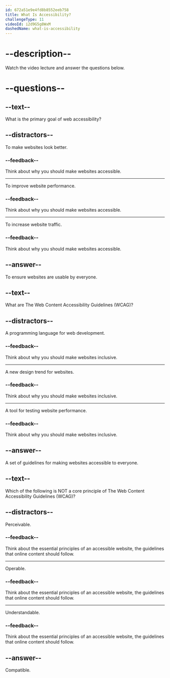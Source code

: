 ```yaml
---
id: 672a51e9e4fd8b8552eeb758
title: What Is Accessibility?
challengeType: 11
videoId: i2d9G5g8WxM
dashedName: what-is-accessibility
---
```


# --description--

Watch the video lecture and answer the questions below.

# --questions--

## --text--

What is the primary goal of web accessibility?

## --distractors--

To make websites look better.

### --feedback--

Think about why you should make websites accessible.

---

To improve website performance.

### --feedback--

Think about why you should make websites accessible.

---

To increase website traffic.

### --feedback--

Think about why you should make websites accessible.

## --answer--

To ensure websites are usable by everyone.

## --text--

What are The Web Content Accessibility Guidelines (WCAG)?

## --distractors--

A programming language for web development.

### --feedback--

Think about why you should make websites inclusive.

---

A new design trend for websites.

### --feedback--

Think about why you should make websites inclusive.

---

A tool for testing website performance.

### --feedback--

Think about why you should make websites inclusive.

## --answer--

A set of guidelines for making websites accessible to everyone.

## --text--

Which of the following is NOT a core principle of The Web Content Accessibility Guidelines (WCAG)?

## --distractors--

Perceivable.

### --feedback--

Think about the essential principles of an accessible website, the guidelines that online content should follow.

---

Operable.

### --feedback--

Think about the essential principles of an accessible website, the guidelines that online content should follow.

---

Understandable.

### --feedback--

Think about the essential principles of an accessible website, the guidelines that online content should follow.

## --answer--

Compatible.

